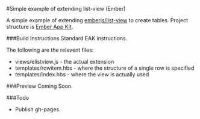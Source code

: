 #Simple example of extending list-view (Ember)

A simple example of extending [emberjs/list-view](https://github.com/emberjs/list-view) to create tables.
Project structure is [Ember App Kit](https://github.com/stefanpenner/ember-app-kit).

###Build Instructions
Standard EAK instructions.

The following are the relevent files:
* views/elistview.js     -  the actual extension
* templates/rowitem.hbs  -  where the structure of a single row is specified
* templates/index.hbs    -  where the view is actually used

###Preview
Coming Soon.

###Todo
* Publish gh-pages.
